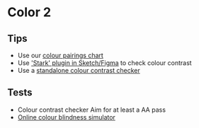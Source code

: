 # Color 2
## Tips
 - Use our [colour pairings chart](/guidelines/colors/#section_pairings)
 - Use ['Stark' plugin in Sketch/Figma](https://www.getstark.co/) to check colour contrast
 - Use a [standalone colour contrast checker](https://developer.paciellogroup.com/resources/contrastanalyser/)

## Tests
 - Colour contrast checker Aim for at least a AA pass
 - [Online colour blindness simulator](https://www.color-blindness.com/coblis-color-blindness-simulator/)
